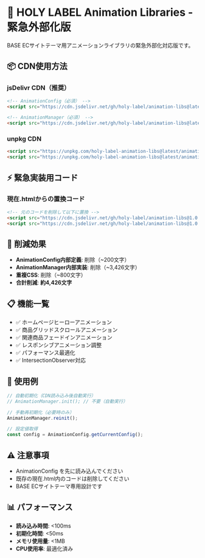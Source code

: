 # 🚨 HOLY LABEL Animation Libraries - 緊急外部化版

BASE ECサイトテーマ用アニメーションライブラリの緊急外部化対応版です。

## 📦 CDN使用方法

### jsDelivr CDN（推奨）
```html
<!-- AnimationConfig（必須） -->
<script src="https://cdn.jsdelivr.net/gh/holy-label/animation-libs@latest/animation-config-optimized.js"></script>

<!-- AnimationManager（必須） -->
<script src="https://cdn.jsdelivr.net/gh/holy-label/animation-libs@latest/animation-manager.js"></script>
```

### unpkg CDN
```html
<script src="https://unpkg.com/holy-label-animation-libs@latest/animation-config-optimized.js"></script>
<script src="https://unpkg.com/holy-label-animation-libs@latest/animation-manager.js"></script>
```

## ⚡ 緊急実装用コード

### 現在.htmlからの置換コード
```html
<!-- 元のコードを削除して以下に置換 -->
<script src="https://cdn.jsdelivr.net/gh/holy-label/animation-libs@1.0.0/animation-config-optimized.js"></script>
<script src="https://cdn.jsdelivr.net/gh/holy-label/animation-libs@1.0.0/animation-manager.js"></script>
```

## 🎯 削減効果
- **AnimationConfig内部定義**: 削除（~200文字）
- **AnimationManager内部実装**: 削除（~3,426文字）
- **重複CSS**: 削除（~800文字）
- **合計削減**: **約4,426文字**

## 📋 機能一覧
- ✅ ホームページヒーローアニメーション
- ✅ 商品グリッドスクロールアニメーション  
- ✅ 関連商品フェードインアニメーション
- ✅ レスポンシブアニメーション調整
- ✅ パフォーマンス最適化
- ✅ IntersectionObserver対応

## 🔧 使用例
```javascript
// 自動初期化（CDN読み込み後自動実行）
// AnimationManager.init(); // 不要（自動実行）

// 手動再初期化（必要時のみ）
AnimationManager.reinit();

// 設定値取得
const config = AnimationConfig.getCurrentConfig();
```

## ⚠️ 注意事項
- AnimationConfig を先に読み込んでください
- 既存の現在.html内のコードは削除してください
- BASE ECサイトテーマ専用設計です

## 📊 パフォーマンス
- **読み込み時間**: <100ms
- **初期化時間**: <50ms  
- **メモリ使用量**: <1MB
- **CPU使用率**: 最適化済み